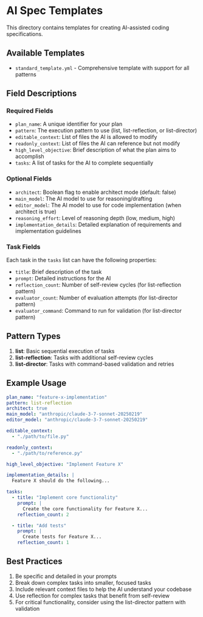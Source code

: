 # AI Spec Templates

This directory contains templates for creating AI-assisted coding specifications.

## Available Templates

- `standard_template.yml` - Comprehensive template with support for all patterns

## Field Descriptions

### Required Fields

- `plan_name`: A unique identifier for your plan
- `pattern`: The execution pattern to use (list, list-reflection, or list-director)
- `editable_context`: List of files the AI is allowed to modify
- `readonly_context`: List of files the AI can reference but not modify
- `high_level_objective`: Brief description of what the plan aims to accomplish
- `tasks`: A list of tasks for the AI to complete sequentially

### Optional Fields

- `architect`: Boolean flag to enable architect mode (default: false)
- `main_model`: The AI model to use for reasoning/drafting
- `editor_model`: The AI model to use for code implementation (when architect is true)
- `reasoning_effort`: Level of reasoning depth (low, medium, high)
- `implementation_details`: Detailed explanation of requirements and implementation guidelines

### Task Fields

Each task in the `tasks` list can have the following properties:

- `title`: Brief description of the task
- `prompt`: Detailed instructions for the AI
- `reflection_count`: Number of self-review cycles (for list-reflection pattern)
- `evaluator_count`: Number of evaluation attempts (for list-director pattern)
- `evaluator_command`: Command to run for validation (for list-director pattern)

## Pattern Types

1. **list**: Basic sequential execution of tasks
2. **list-reflection**: Tasks with additional self-review cycles
3. **list-director**: Tasks with command-based validation and retries

## Example Usage

```yaml
plan_name: "feature-x-implementation"
pattern: list-reflection
architect: true
main_model: "anthropic/claude-3-7-sonnet-20250219"
editor_model: "anthropic/claude-3-7-sonnet-20250219"

editable_context:
  - "./path/to/file.py"

readonly_context:
  - "./path/to/reference.py"

high_level_objective: "Implement Feature X"

implementation_details: |
  Feature X should do the following...

tasks:
  - title: "Implement core functionality"
    prompt: |
      Create the core functionality for Feature X...
    reflection_count: 2

  - title: "Add tests"
    prompt: |
      Create tests for Feature X...
    reflection_count: 1
```

## Best Practices

1. Be specific and detailed in your prompts
2. Break down complex tasks into smaller, focused tasks
3. Include relevant context files to help the AI understand your codebase
4. Use reflection for complex tasks that benefit from self-review
5. For critical functionality, consider using the list-director pattern with validation
